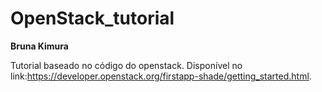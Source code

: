 # OpenStack_tutorial

**Bruna Kimura**

Tutorial baseado no código do openstack. Disponível no link:<https://developer.openstack.org/firstapp-shade/getting_started.html>.
